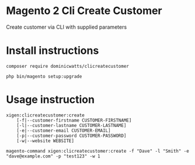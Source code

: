 # Magento 2 Cli Create Customer

Create customer via CLI with supplied parameters

# Install instructions

`composer require dominicwatts/clicreatecustomer`

`php bin/magento setup:upgrade`

# Usage instruction

    xigen:clicreatecustomer:create
        [-f|--customer-firstname CUSTOMER-FIRSTNAME]
        [-l|--customer-lastname CUSTOMER-LASTNAME]
        [-e|--customer-email CUSTOMER-EMAIL]
        [-p|--customer-password CUSTOMER-PASSWORD]
        [-w|--website WEBSITE]

    magento-command xigen:clicreatecustomer:create -f "Dave" -l "Smith" -e "dave@example.com" -p "test123" -w 1

